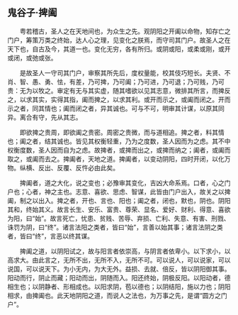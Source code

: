 <!--
author: bbotte
date: 2018-12-25
title: 鬼谷子-捭阖
tags: 鬼谷子
category: 古文
status: publish
summary: 一开一合，变化之理，运动之势
-->

## **鬼谷子·捭阖**

　　粤若稽古，圣人之在天地间也，为众生之先。观阴阳之开阖以命物，知存亡之门户，筹策万类之终始，达人心之理，见变化之朕焉，而守司其门户。故圣人之在天下也，自古及今，其道一也。变化无穷，各有所归。或阴或阳，或柔或刚，或开或闭，或弛或张。

　　是故圣人一守司其门户，审察其所先后，度权量能，校其伎巧短长。夫贤、不肖、智、愚、勇、怯，有差，乃可捭，乃可阖；乃可进，乃可退；乃可贱，乃可贵：无为以牧之。审定有无与其实虚，随其嗜欲以见其志意，微排其所言，而捭反之，以求其实，实得其指，阖而捭之，以求其利。或开而示之，或阖而闭之。开而示之者，同其情也；阖而闭之者，异其诚也。可与不可，明审其计谋，以原其同异。离合有守，先从其志。

　　即欲捭之贵周，即欲阖之贵密。周密之贵微，而与道相追。捭之者，料其情也；阖之者，结其诚也。皆见其权衡轻重，乃为之度数，圣人因而为之虑。其不中权衡度数，圣人因而自为之虑。故捭者，或捭而出之，或捭而纳之；阖者，或阖而取之，或阖而去之。捭阖者，天地之道。捭阖者，以变动阴阳，四时开闭，以化万物。纵横、反出、反覆、反忤必由此矣。

　　捭阖者，道之大化，说之变也；必豫审其变化，吉凶大命系焉。口者，心之门户也；心者，神之主也。志意、喜欲、思虑、智谋，此皆由门户出入，故关之以捭阖，制之以出入。捭之者，开也、言也、阳也；阖之者，闭也，默也，阴也。阴阳其和，终始其义。故言长生、安乐、富贵、尊荣、显名、爱好、财利、得意、喜欲为阳，曰“始”。故言死亡，忧患、贫贱、苦辱、弃损、亡利、失意、有害、刑戮、诛罚为阴，曰“终”。诸言法阳之类者，皆曰“始”，言善以始其事；诸言法阴之类者，皆曰“终”，言恶以终其谋。

　　捭阖之道，以阴阳试之，故与阳言者依崇高，与阴言者依卑小。以下求小，以高求大。由此言之，无所不出，无所不入，无所不可。可以说人，可以说家，可以说国，可以说天下。为小无内，为大无外。益损、去就、倍反，皆以阴阳御其事。阳动而行，阴止而藏；阳动而出，阴随而入。阳还终始，阴极反阳。以阳动者，德相生也；以阴静者、形相成也。以阳求阴，苞以德也；以阴结阳，施以力也；阴阳相求，由捭阖也。此天地阴阳之道，而说人之法也，为万事之先，是谓“圆方之门户”。

